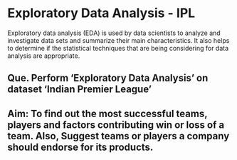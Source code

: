 # Exploratory Data Analysis - IPL
Exploratory data analysis (EDA) is used by data scientists to analyze and investigate data sets and summarize their main characteristics.
It also helps to determine if the statistical techniques that are being considering for data analysis are appropriate.

## Que. Perform ‘Exploratory Data Analysis’ on dataset ‘Indian Premier League’ 
## Aim: To find out the most successful teams, players and factors contributing win or loss of a team. Also, Suggest teams or players a company should endorse for its products.
